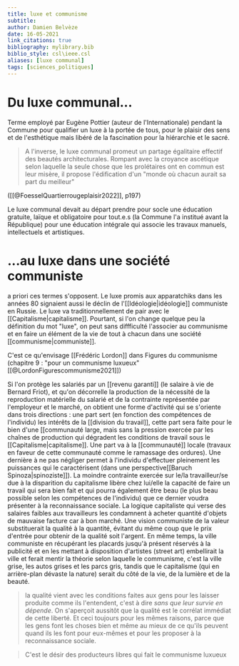 ```yaml
---
title: luxe et communisme
subtitle:
author: Damien Belvèze
date: 16-05-2021
link_citations: true
bibliography: mylibrary.bib
biblio_style: csl\ieee.csl
aliases: [luxe communal]
tags: [sciences_politiques]
---
```


# Du luxe communal...

Terme employé par Eugène Pottier (auteur de l'Internationale) pendant la Commune pour qualifier un luxe à la portée de tous, pour le plaisir des sens et de l'esthétique mais libéré de la fascination pour la hiérarchie et le sacré. 

> A l'inverse, le luxe communal promeut un partage égalitaire effectif des beautés architecturales. Rompant avec la croyance ascétique selon laquelle la seule chose que les prolétaires ont en commun est leur misère, il propose l'édification d'un "monde où chacun aurait sa part du meilleur"

([[@FoesselQuartierrougeplaisir2022]], p197)

Le luxe communal devait au départ prendre pour socle une éducation gratuite, laïque et obligatoire pour tout.e.s (la Commune l'a institué avant la République) pour une éducation intégrale qui associe les travaux manuels, intellectuels et artistiques.

# ...au luxe dans une société communiste

a priori ces termes s'opposent. Le luxe promis aux apparatchiks dans les années 80 signaient aussi le déclin de l'[[Idéologie|idéologie]] communiste en Russie. 
Le luxe va traditionnellement de pair avec le [[Capitalisme|capitalisme]]. Pourtant, si l'on change quelque peu la définition du mot "luxe", on peut sans diffficulté l'associer au communisme et en faire un élément de la vie de tout à chacun dans une société [[communisme|communiste]]. 

C'est ce qu'envisage [[Frédéric Lordon]] dans Figures du communisme (chapitre 9 : "pour un communisme luxueux"[[@LordonFigurescommunisme2021]])

Si l'on protège les salariés par un [[revenu garanti]] (le salaire à vie de Bernard Friot), et qu'on décorrelle la production de la nécessité de la reproduction matérielle du salarié et de la contrainte représentée par l'employeur et le marché, on obtient une forme d'activité qui se s'oriente dans trois directions : une part sert (en fonction des compétences de l'individu) les intérêts de la [[division du travail]], cette part sera faite pour le bien d'une [[communauté large, mais sans la pression exercée par les chaînes de production qui dégradent les conditions de travail sous le [[Capitalisme|capitalisme]]. Une part va à la [[communauté]] locale (travaux en faveur de cette communauté comme le ramassage des ordures). Une dernière à ne pas négliger permet à l'individu d'effectuer pleinement les puissances qui le caractérisent (dans une perspective[[Baruch Spinoza|spinoziste]]). La moindre contrainte exercée sur le/la travailleur/se due à la disparition du capitalisme libère chez lui/elle la capacité de faire un travail qui sera bien fait et qui pourra également être beau (le plus beau possible selon les compétences de l'individu) que ce dernier voudra présenter à la reconnaissance sociale.
La logique capitaliste qui verse des salaires faibles aux travailleurs les condamnent à acheter quantité d'objets de mauvaise facture car à bon marché. Une vision communiste de la valeur substituerait la qualité à la quantité, évitant du même coup que le prix d'entrée pour obtenir de la qualité soit l'argent. 
En même temps, la ville communiste en récupérant les placards jusqu'à présent réservés à la publicité et en les mettant à disposition d'artistes (street art) embellirait la ville et ferait mentir la théorie selon laquelle le communisme, c'est la ville grise, les autos grises et les parcs gris, tandis que le capitalisme (qui en arrière-plan dévaste la nature) serait du côté de la vie, de la lumière et de la beauté. 

> la qualité vient avec les conditions faites aux gens pour les laisser produite comme ils l'entendent, c'est à dire *sans que leur survie en dépende*. On s'aperçoit aussitôt que la qualité est le corrélat immédiat de cette liberté. Et ceci toujours pour les mêmes raisons, parce que les gens font les choses bien et même au mieux de ce qu'ils peuvent quand ils les font pour eux-mêmes et pour les proposer à la reconnaissance sociale.

> C'est le désir des producteurs libres qui fait le communisme luxueux
